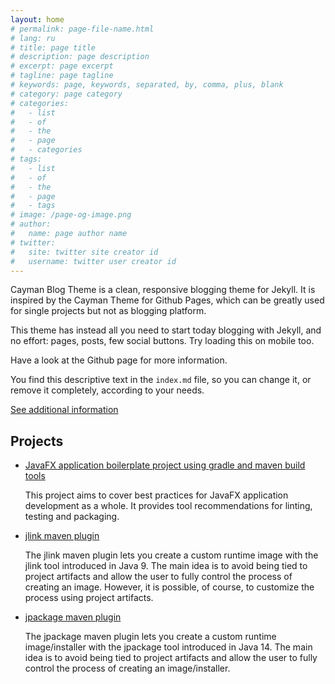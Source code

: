 ```yaml
---
layout: home
# permalink: page-file-name.html
# lang: ru
# title: page title
# description: page description
# excerpt: page excerpt
# tagline: page tagline
# keywords: page, keywords, separated, by, comma, plus, blank
# category: page category
# categories:
#   - list
#   - of
#   - the
#   - page
#   - categories
# tags:
#   - list
#   - of
#   - the
#   - page
#   - tags
# image: /page-og-image.png
# author:
#   name: page author name
# twitter:
#   site: twitter site creator id
#   username: twitter user creator id
---
```


Cayman Blog Theme is a clean, responsive blogging theme for Jekyll. It is inspired by the Cayman Theme for Github Pages, which can be greatly used for single projects but not as blogging platform.

This theme has instead all you need to start today blogging with Jekyll, and no effort: pages, posts, few social buttons. Try loading this on mobile too.

Have a look at the Github page for more information.

You find this descriptive text in the `index.md` file, so you can change it, or remove it completely, according to your needs.

[See additional information](/info-page.html)

## Projects

- [JavaFX application boilerplate project using gradle and maven build tools](/javafx-boilerplate/)
  
  This project aims to cover best practices for JavaFX application development as a whole.
  It provides tool recommendations for linting, testing and packaging.

- [jlink maven plugin](/jlink-maven-plugin/)

  The jlink maven plugin lets you create a custom runtime image with the jlink
  tool introduced in Java 9. The main idea is to avoid being tied to project
  artifacts and allow the user to fully control the process of creating
  an image. However, it is possible, of course, to customize the process
  using project artifacts.

- [jpackage maven plugin](/jpackage-maven-plugin/)

  The jpackage maven plugin lets you create a custom runtime image/installer
  with the jpackage tool introduced in Java 14. The main idea is to avoid being
  tied to project artifacts and allow the user to fully control the process of
  creating an image/installer.

